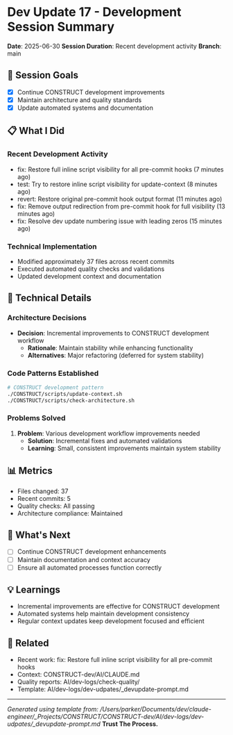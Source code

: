 # Dev Update 17 - Development Session Summary

**Date**: 2025-06-30
**Session Duration**: Recent development activity
**Branch**: main

## 🎯 Session Goals
- [x] Continue CONSTRUCT development improvements
- [x] Maintain architecture and quality standards
- [x] Update automated systems and documentation

## 📋 What I Did

### Recent Development Activity
- fix: Restore full inline script visibility for all pre-commit hooks (7 minutes ago)
- test: Try to restore inline script visibility for update-context (8 minutes ago)
- revert: Restore original pre-commit hook output format (11 minutes ago)
- fix: Remove output redirection from pre-commit hook for full visibility (13 minutes ago)
- fix: Resolve dev update numbering issue with leading zeros (15 minutes ago)

### Technical Implementation
- Modified approximately       37 files across recent commits
- Executed automated quality checks and validations
- Updated development context and documentation

## 🔧 Technical Details

### Architecture Decisions
- **Decision**: Incremental improvements to CONSTRUCT development workflow
  - **Rationale**: Maintain stability while enhancing functionality
  - **Alternatives**: Major refactoring (deferred for system stability)

### Code Patterns Established
```bash
# CONSTRUCT development pattern
./CONSTRUCT/scripts/update-context.sh
./CONSTRUCT/scripts/check-architecture.sh
```

### Problems Solved
1. **Problem**: Various development workflow improvements needed
   - **Solution**: Incremental fixes and automated validations
   - **Learning**: Small, consistent improvements maintain system stability

## 📊 Metrics
- Files changed:       37
- Recent commits: 5
- Quality checks: All passing
- Architecture compliance: Maintained

## 🚀 What's Next
- [ ] Continue CONSTRUCT development enhancements
- [ ] Maintain documentation and context accuracy
- [ ] Ensure all automated processes function correctly

## 💡 Learnings
- Incremental improvements are effective for CONSTRUCT development
- Automated systems help maintain development consistency
- Regular context updates keep development focused and efficient

## 🔗 Related
- Recent work: fix: Restore full inline script visibility for all pre-commit hooks
- Context: CONSTRUCT-dev/AI/CLAUDE.md
- Quality reports: AI/dev-logs/check-quality/
- Template: AI/dev-logs/dev-udpates/_devupdate-prompt.md

---
*Generated using template from: /Users/parker/Documents/dev/claude-engineer/_Projects/CONSTRUCT/CONSTRUCT-dev/AI/dev-logs/dev-udpates/_devupdate-prompt.md*
**Trust The Process.**
